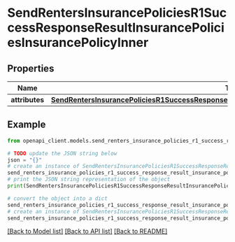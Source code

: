 # SendRentersInsurancePoliciesR1SuccessResponseResultInsurancePoliciesInsurancePolicyInner


## Properties

Name | Type | Description | Notes
------------ | ------------- | ------------- | -------------
**attributes** | [**SendRentersInsurancePoliciesR1SuccessResponseResultInsurancePoliciesInsurancePolicyInnerAttributes**](SendRentersInsurancePoliciesR1SuccessResponseResultInsurancePoliciesInsurancePolicyInnerAttributes.md) |  | 

## Example

```python
from openapi_client.models.send_renters_insurance_policies_r1_success_response_result_insurance_policies_insurance_policy_inner import SendRentersInsurancePoliciesR1SuccessResponseResultInsurancePoliciesInsurancePolicyInner

# TODO update the JSON string below
json = "{}"
# create an instance of SendRentersInsurancePoliciesR1SuccessResponseResultInsurancePoliciesInsurancePolicyInner from a JSON string
send_renters_insurance_policies_r1_success_response_result_insurance_policies_insurance_policy_inner_instance = SendRentersInsurancePoliciesR1SuccessResponseResultInsurancePoliciesInsurancePolicyInner.from_json(json)
# print the JSON string representation of the object
print(SendRentersInsurancePoliciesR1SuccessResponseResultInsurancePoliciesInsurancePolicyInner.to_json())

# convert the object into a dict
send_renters_insurance_policies_r1_success_response_result_insurance_policies_insurance_policy_inner_dict = send_renters_insurance_policies_r1_success_response_result_insurance_policies_insurance_policy_inner_instance.to_dict()
# create an instance of SendRentersInsurancePoliciesR1SuccessResponseResultInsurancePoliciesInsurancePolicyInner from a dict
send_renters_insurance_policies_r1_success_response_result_insurance_policies_insurance_policy_inner_from_dict = SendRentersInsurancePoliciesR1SuccessResponseResultInsurancePoliciesInsurancePolicyInner.from_dict(send_renters_insurance_policies_r1_success_response_result_insurance_policies_insurance_policy_inner_dict)
```
[[Back to Model list]](../README.md#documentation-for-models) [[Back to API list]](../README.md#documentation-for-api-endpoints) [[Back to README]](../README.md)


